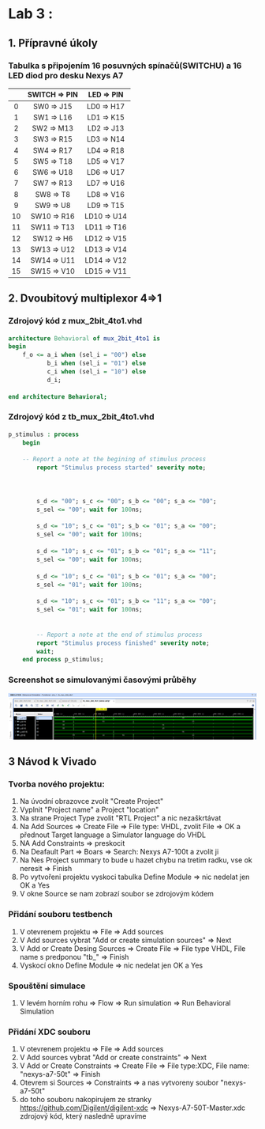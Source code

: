 # Lab 3 :

## 1. Přípravné úkoly

### Tabulka s připojením 16 posuvných spínačů(SWITCHU) a 16 LED diod pro desku Nexys A7 

| | **SWITCH => PIN** | **LED => PIN** |
| :-: | :-: | :-: |
| 0 | SW0 => J15 | LD0 => H17 |
| 1 | SW1 => L16 | LD1 => K15 |
| 2 | SW2 => M13 | LD2 => J13 |
| 3 | SW3 => R15 | LD3 => N14 |
| 4 | SW4 => R17 | LD4 => R18 |
| 5 | SW5 => T18 | LD5 => V17 |
| 6 | SW6 => U18 | LD6 => U17 |
| 7 | SW7 => R13 | LD7 => U16 |
| 8 | SW8 => T8 | LD8 => V16 |
| 9 | SW9 => U8 | LD9 => T15 |
| 10 | SW10 => R16 | LD10 =>  U14 |
| 11 | SW11 => T13 | LD11 => T16 |
| 12 | SW12 => H6 | LD12 => V15 |
| 13 | SW13 => U12 | LD13 => V14 |
| 14 | SW14 => U11 | LD14 => V12 | 
| 15 | SW15 => V10 | LD15 => V11 |

## 2. Dvoubitový multiplexor 4=>1

### Zdrojový kód z mux_2bit_4to1.vhd

```vhdl
architecture Behavioral of mux_2bit_4to1 is
begin
    f_o <= a_i when (sel_i = "00") else
           b_i when (sel_i = "01") else
           c_i when (sel_i = "10") else
           d_i;
    
end architecture Behavioral;
```

### Zdrojový kód z tb_mux_2bit_4to1.vhd

```vhdl
p_stimulus : process
    begin
    
    -- Report a note at the begining of stimulus process
        report "Stimulus process started" severity note;


        
        s_d <= "00"; s_c <= "00"; s_b <= "00"; s_a <= "00";
        s_sel <= "00"; wait for 100ns;
        
        s_d <= "10"; s_c <= "01"; s_b <= "01"; s_a <= "00";
        s_sel <= "00"; wait for 100ns;
        
        s_d <= "10"; s_c <= "01"; s_b <= "01"; s_a <= "11";
        s_sel <= "00"; wait for 100ns;
        
        s_d <= "10"; s_c <= "01"; s_b <= "01"; s_a <= "00";
        s_sel <= "01"; wait for 100ns;
        
        s_d <= "10"; s_c <= "01"; s_b <= "11"; s_a <= "00";
        s_sel <= "01"; wait for 100ns;
        

        -- Report a note at the end of stimulus process
        report "Stimulus process finished" severity note;
        wait;
    end process p_stimulus;    
```

### Screenshot se simulovanými časovými průběhy
![grafy](https://github.com/xtomes07/Digital_elektronics_1/blob/main/Labs/03-vivado/Obrazky/prubehy.PNG)

## 3 Návod k Vivado

### Tvorba nového projektu:
1. Na úvodní obrazovce zvolit "Create Project"
2. Vyplnit "Project name" a Project "location" 
3. Na strane Project Type zvolit "RTL Project" a nic nezaškrtávat
4. Na Add Sources => Create File => File type: VHDL, zvolit File => OK a přednout Target language a Simulator language do VHDL
5. NA Add Constraints => preskocit
6. Na Deafault Part => Boars => Search: Nexys A7-100t a zvolit ji
7. Na Nes Project summary to bude u hazet chybu na tretim radku, vse ok neresit => Finish
8. Po vytvořeni projektu vyskoci tabulka Define Module => nic nedelat jen OK a Yes
9. V okne Source se nam zobrazí soubor se zdrojovým kódem

### Přidání souboru testbench
1. V otevrenem projektu => File => Add sources
2. V Add sources vybrat "Add or create simulation sources" => Next
3. V Add or Create Desing Sources => Create File => File type VHDL, File name s predponou "tb_" => Finish
4. Vyskocí okno Define Module => nic nedelat jen OK a Yes

### Spouštění simulace
1. V levém horním rohu => Flow => Run simulation => Run Behavioral Simulation

### Přidání XDC souboru
1. V otevrenem projektu => File => Add sources
2. V Add sources vybrat "Add or create constraints" => Next
3. V Add or Create Constraints => Create File => File type:XDC, File name: "nexys-a7-50t" => Finish
4. Otevrem si  Sources => Constraints => a nas vytvoreny soubor "nexys-a7-50t"
5. do toho souboru nakopirujem ze stranky https://github.com/Digilent/digilent-xdc => Nexys-A7-50T-Master.xdc zdrojový kód, který nasledně upravíme